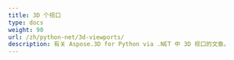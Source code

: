 ```yaml
---
title: 3D 个视口
type: docs
weight: 90
url: /zh/python-net/3d-viewports/
description: 有关 Aspose.3D for Python via .NET 中 3D 视口的文章。
---
```

